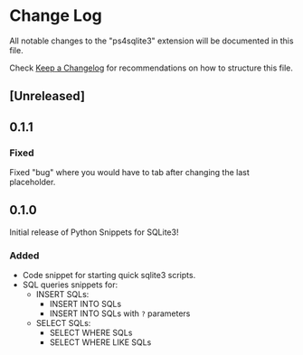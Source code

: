 # Change Log

All notable changes to the "ps4sqlite3" extension will be documented in this file.

Check [Keep a Changelog](http://keepachangelog.com/) for recommendations on how to structure this file.

## [Unreleased]

## 0.1.1

### Fixed

Fixed "bug" where you would have to tab after changing the last placeholder.

## 0.1.0

Initial release of Python Snippets for SQLite3!

### Added

- Code snippet for starting quick sqlite3 scripts.
- SQL queries snippets for:
  - INSERT SQLs:
    - INSERT INTO SQLs
    - INSERT INTO SQLs with `?` parameters
  - SELECT SQLs:
    - SELECT WHERE SQLs
    - SELECT WHERE LIKE SQLs
